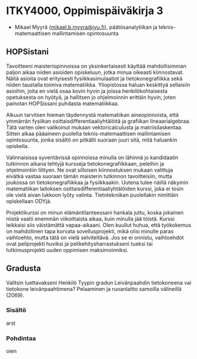 # ITKY4000, Oppimispäiväkirja 3

- Mikael Myyrä (mikael.b.myyra@jyu.fi), päätösanalytiikan ja
  teknis-matemaattisen mallintamisen opintosuunta

## HOPSistani

Tavoitteeni maisteriopinnoissa on yksinkertaisesti käyttää mahdollisimman paljon
aikaa niiden asioiden opiskeluun, jotka minua oikeasti kiinnostavat. Näitä
asioita ovat erityisesti fysiikkasimulaatiot ja tietokonegrafiikka sekä niiden
taustalla toimiva matematiikka. Yliopistossa haluan keskittyä sellaisiin
asioihin, joita en vielä osaa kovin hyvin ja joissa henkilökohtaisesta
opetuksesta on hyötyä, ja hallitsen jo ohjelmoinnin erittäin hyvin, joten
painotan HOPSissani puhdasta matematiikkaa.

Alkuun tarvitsen hieman täydennystä matematiikan aineopinnoista, että ymmärrän
fysiikan osittaisdifferentiaaliyhtälöitä ja grafiikan lineaarialgebraa. Tätä
varten olen valikoinut mukaan vektoricalculusta ja matriisilaskentaa. Sitten
alkaa pääaineen puolelta teknis-matemaattisen mallintamisen opintosuunta, jonka
sisältö on pitkälti suoraan juuri sitä, mitä haluankin opiskella.

Valinnaisissa syventävissä opinnoissa minulla on lähinnä jo kandidaatin
tutkinnon aikana tehtyjä kursseja tietokonegrafiikkaan, peleihin ja
ohjelmointiin liittyen. Ne ovat silloisen kiinnostuksen mukaan valittuja eivätkä
vastaa suoraan tämän maisterin tutkinnon tavoitteisiin, mutta joukossa on
tietokonegrafiikkaa ja fysiikkaakin. Uutena tulee näillä näkymin matematiikan
laitoksen osittaisdifferentiaaliyhtälöiden kurssi, joka ei tosin ole vielä aivan
lukkoon lyöty valinta. Tietotekniikan puolellakin nimittäin opiskellaan ODYjä.

Projektikurssi on minun elämäntilanteessani hankala juttu, koska jokainen niistä
vaatii enemmän viikoittaista aikaa, kuin minulla jää töistä. Kurssi leikkaisi
siis väistämättä vapaa-aikaani. Olen kuullut huhua, että työkokemus on
mahdollinen tapa korvata sovellusprojekti, mikä olisi minulle paras vaihtoehto,
mutta tätä on vielä selviteltävä. Jos se ei onnistu, vaihtoehdot ovat
peliprojekti huviksi ja pelikehitysharrastukseni tueksi tai tutkimusprojekti
uuden oppimisen maksimoinniksi.

## Gradusta

Valitsin luettavakseni Henkilö Tyypin gradun Leivänpaahdin tietokoneena vai
tietokone leivänpaahtimena? Pelaaminen ja ruoanlaitto samoilla välineillä
(2069).

### Sisältö

arst

### Pohdintaa

oien
